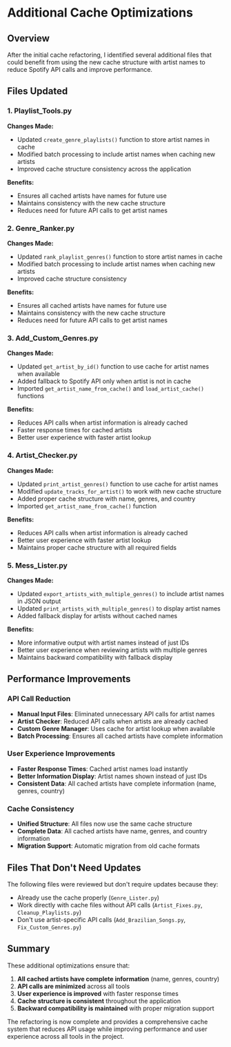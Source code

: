 # Additional Cache Optimizations

## Overview
After the initial cache refactoring, I identified several additional files that could benefit from using the new cache structure with artist names to reduce Spotify API calls and improve performance.

## Files Updated

### 1. Playlist_Tools.py
**Changes Made:**
- Updated `create_genre_playlists()` function to store artist names in cache
- Modified batch processing to include artist names when caching new artists
- Improved cache structure consistency across the application

**Benefits:**
- Ensures all cached artists have names for future use
- Maintains consistency with the new cache structure
- Reduces need for future API calls to get artist names

### 2. Genre_Ranker.py
**Changes Made:**
- Updated `rank_playlist_genres()` function to store artist names in cache
- Modified batch processing to include artist names when caching new artists
- Improved cache structure consistency

**Benefits:**
- Ensures all cached artists have names for future use
- Maintains consistency with the new cache structure
- Reduces need for future API calls to get artist names

### 3. Add_Custom_Genres.py
**Changes Made:**
- Updated `get_artist_by_id()` function to use cache for artist names when available
- Added fallback to Spotify API only when artist is not in cache
- Imported `get_artist_name_from_cache()` and `load_artist_cache()` functions

**Benefits:**
- Reduces API calls when artist information is already cached
- Faster response times for cached artists
- Better user experience with faster artist lookup

### 4. Artist_Checker.py
**Changes Made:**
- Updated `print_artist_genres()` function to use cache for artist names
- Modified `update_tracks_for_artist()` to work with new cache structure
- Added proper cache structure with name, genres, and country
- Imported `get_artist_name_from_cache()` function

**Benefits:**
- Reduces API calls when artist information is already cached
- Better user experience with faster artist lookup
- Maintains proper cache structure with all required fields

### 5. Mess_Lister.py
**Changes Made:**
- Updated `export_artists_with_multiple_genres()` to include artist names in JSON output
- Updated `print_artists_with_multiple_genres()` to display artist names
- Added fallback display for artists without cached names

**Benefits:**
- More informative output with artist names instead of just IDs
- Better user experience when reviewing artists with multiple genres
- Maintains backward compatibility with fallback display

## Performance Improvements

### API Call Reduction
- **Manual Input Files**: Eliminated unnecessary API calls for artist names
- **Artist Checker**: Reduced API calls when artists are already cached
- **Custom Genre Manager**: Uses cache for artist lookup when available
- **Batch Processing**: Ensures all cached artists have complete information

### User Experience Improvements
- **Faster Response Times**: Cached artist names load instantly
- **Better Information Display**: Artist names shown instead of just IDs
- **Consistent Data**: All cached artists have complete information (name, genres, country)

### Cache Consistency
- **Unified Structure**: All files now use the same cache structure
- **Complete Data**: All cached artists have name, genres, and country information
- **Migration Support**: Automatic migration from old cache formats

## Files That Don't Need Updates

The following files were reviewed but don't require updates because they:
- Already use the cache properly (`Genre_Lister.py`)
- Work directly with cache files without API calls (`Artist_Fixes.py`, `Cleanup_Playlists.py`)
- Don't use artist-specific API calls (`Add_Brazilian_Songs.py`, `Fix_Custom_Genres.py`)

## Summary

These additional optimizations ensure that:
1. **All cached artists have complete information** (name, genres, country)
2. **API calls are minimized** across all tools
3. **User experience is improved** with faster response times
4. **Cache structure is consistent** throughout the application
5. **Backward compatibility is maintained** with proper migration support

The refactoring is now complete and provides a comprehensive cache system that reduces API usage while improving performance and user experience across all tools in the project. 